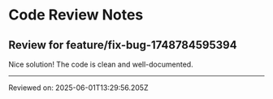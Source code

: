 # Code Review Notes

## Review for feature/fix-bug-1748784595394

Nice solution! The code is clean and well-documented.

---
Reviewed on: 2025-06-01T13:29:56.205Z